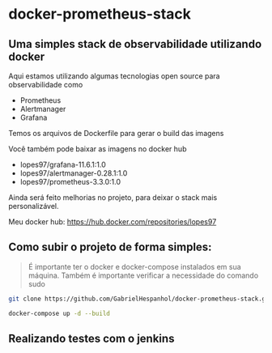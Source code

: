# docker-prometheus-stack

## Uma simples stack de observabilidade utilizando docker

Aqui estamos utilizando algumas tecnologias open source para observabilidade como
- Prometheus
- Alertmanager
- Grafana

Temos os arquivos de Dockerfile para gerar o build das imagens

Você também pode baixar as imagens no docker hub
- lopes97/grafana-11.6.1:1.0
- lopes97/alertmanager-0.28.1:1.0
- lopes97/prometheus-3.3.0:1.0

Ainda será feito melhorias no projeto, para deixar o stack mais personalizável.

Meu docker hub: https://hub.docker.com/repositories/lopes97

## Como subir o projeto de forma simples:

> É importante ter o docker e docker-compose instalados em sua máquina.
> Também é importante verificar a necessidade do comando sudo

```bash
git clone https://github.com/GabrielHespanhol/docker-prometheus-stack.git && cd docker-prometheus-stack
```

```bash
docker-compose up -d --build
```

## Realizando testes com o jenkins

